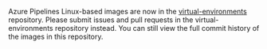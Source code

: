 Azure Pipelines Linux-based images are now in the [virtual-environments](https://github.com/actions/virtual-environments) repository. Please submit issues and pull requests in the virtual-environments repository instead. You can still view the full commit history of the images in this repository.

